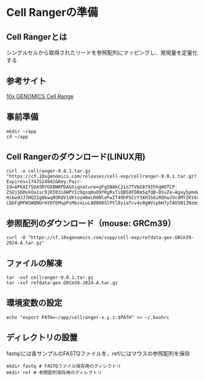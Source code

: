 # Cell Rangerの準備

## Cell Rangerとは
シングルセルから取得されたリードを参照配列にマッピングし、発現量を定量化する  

## 参考サイト
[10x GENOMICS Cell Range](https://www.10xgenomics.com/support/jp/software/cell-ranger/latest)

## 事前準備
```
mkdir ~/app
cd ~/app
```

## Cell Rangerのダウンロード(LINUX用)
```
curl -o cellranger-9.0.1.tar.gz "https://cf.10xgenomics.com/releases/cell-exp/cellranger-9.0.1.tar.gz?Expires=1743524942&Key-Pair-Id=APKAI7S6A5RYOXBWRPDA&Signature=gFgSNAkC21n7TVbG879IhhgWOTCP-ZSUj5bDxkOa1sc9jRI03i6WPYIz9gsqHuO9fKgRxTiQBS8FD8m5qfQB~DSvZe~Agay5pmoWBT8OM6q-Hibw9JJ7HQZ2g0kwqROR8V1VKtoymOeLRONleFwIT4OhPSCcY3XH3S6iROhwJVcdMYZKY4rQ0oTWkSSNwJN-LQbFgMFWSWQNUrmY0fEMupPsMbzxLuLA0B00SlPtl8yiaTcv4v8gWVipbH7yTAO5N1ZNzmsUnsR1blyL~AOmEMnZkVrrLlfe7F8Z5L9Ai4uVKhpQ~phdL7fKk~CzyzKfjpM0MTHpz9qJF73zKpkaHg__"
```

## 参照配列のダウンロード（mouse: GRCm39）
```
curl -O "https://cf.10xgenomics.com/supp/cell-exp/refdata-gex-GRCm39-2024-A.tar.gz"
```

## ファイルの解凍
```
tar -xvf cellranger-9.0.1.tar.gz
tar -xvf refdata-gex-GRCm39-2024-A.tar.gz
```

## 環境変数の設定
```
echo "export PATH=~/app/cellranger-x.y.z:$PATH" >> ~/.bashrc
```

## ディレクトリの設置
fastq/には各サンプルのFASTQファイルを、ref/にはマウスの参照配列を保存  
```
mkdir fastq # FASTQファイル保存用のディレクトリ
mkdir ref # 参照配列保存用のディレクトリ
```

